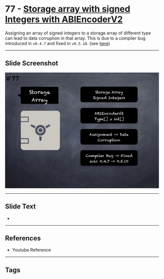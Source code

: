 # 77 - [Storage array with signed Integers with ABIEncoderV2](Storage%20array%20with%20signed%20Integers%20with%20ABIEncoderV2.md)
Assigning an array of signed integers to a storage array of different type can lead to data corruption in that array. This is due to a compiler bug introduced in `v0.4.7` and fixed in `v0.5.10`. (see [here](https://docs.soliditylang.org/en/v0.8.9/bugs.html))

___
## Slide Screenshot
![077.png](../images/pitfalls_and_best_practices101/077.png)
___
## Slide Text
- 
___
## References
- Youtube Reference
___
## Tags